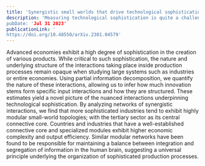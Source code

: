 ```yaml
---
title: 'Synergistic small worlds that drive technological sophistication'
description: 'Measuring technological sophistication is quite a challenging problem. In this project, we use the concept of synergistic information as an analogue to economic complementarity between inputs in a production process. Then, we adapt information-theory methods to provide a data-driven framework to measure how complementary are two inputs and to discover the networked structure behind technological sophistication.
pubDate: 'Jul 31 2023'
publicationLink: ' 	
https://doi.org/10.48550/arXiv.2301.04579'
---
```


Advanced economies exhibit a high degree of sophistication in the creation of various products. While critical to such sophistication, the nature and underlying structure of the interactions taking place inside production processes remain opaque when studying large systems such as industries or entire economies. Using partial information decomposition, we quantify the nature of these interactions, allowing us to infer how much innovation stems form specific input interactions and how they are structured. These estimates yield a novel picture of the nuanced interactions underpinning technological sophistication. By analyzing networks of synergistic interactions, we find that more sophisticated industries tend to exhibit highly modular small-world topologies; with the tertiary sector as its central connective core. Countries and industries that have a well-established connective core and specialized modules exhibit higher economic complexity and output efficiency. Similar modular networks have been found to be responsible for maintaining a balance between integration and segregation of information in the human brain, suggesting a universal principle underlying the organization of sophisticated production processes.